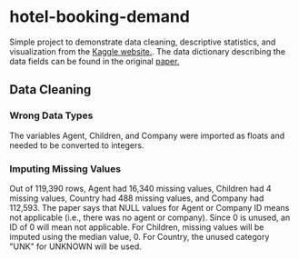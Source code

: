 # hotel-booking-demand
Simple project to demonstrate data cleaning, descriptive statistics, and visualization from the [Kaggle website.](https://www.kaggle.com/datasets/jessemostipak/hotel-booking-demand).
The data dictionary describing the data fields can be found in the original [paper.](https://www.sciencedirect.com/science/article/pii/S2352340918315191) 

## Data Cleaning

### Wrong Data Types
The variables Agent, Children, and Company were imported as floats and needed to be converted to integers. 

### Imputing Missing Values
Out of 119,390 rows, Agent had 16,340 missing values, Children had 4 missing values, Country had 488 missing values, and Company had 112,593. 
The paper says that NULL values for Agent or Company ID means not applicable (i.e., there was no agent or company). Since 0 is unused, an ID of 0 will mean not applicable.
For Children, missing values will be imputed using the median value, 0.
For Country, the unused category "UNK" for UNKNOWN will be used.

